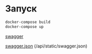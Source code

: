 # Запуск

```bash
docker-compose build
docker-compose up
```

[swagger](http://localhost/api/docs)

[swagger.json](http://localhost/api/static/swagger.json) (/api/static/swagger.json)
